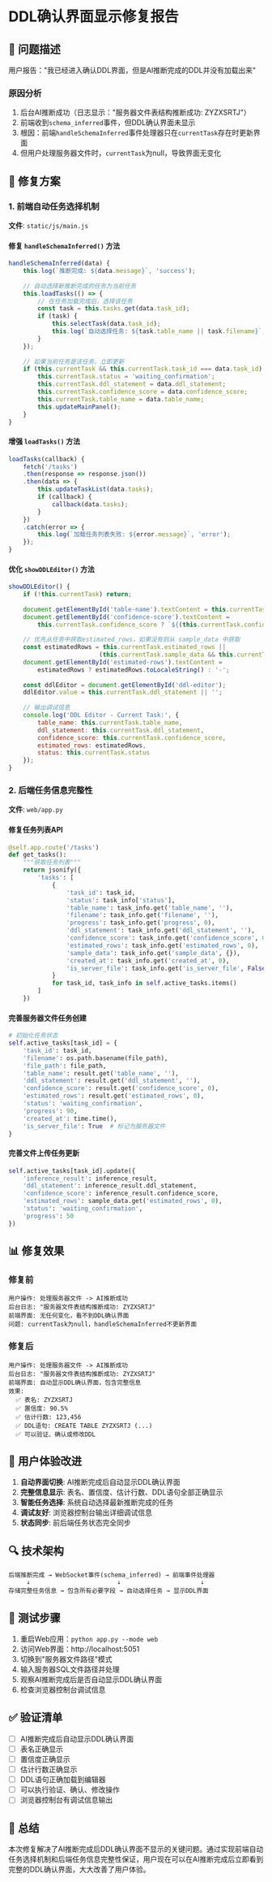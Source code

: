 # DDL确认界面显示修复报告

## 🎯 问题描述

用户报告："我已经进入确认DDL界面，但是AI推断完成的DDL并没有加载出来"

### 原因分析
1. 后台AI推断成功（日志显示："服务器文件表结构推断成功: ZYZXSRTJ"）
2. 前端收到`schema_inferred`事件，但DDL确认界面未显示
3. 根因：前端`handleSchemaInferred`事件处理器只在`currentTask`存在时更新界面
4. 但用户处理服务器文件时，`currentTask`为null，导致界面无变化

## 🔧 修复方案

### 1. 前端自动任务选择机制

**文件**: `static/js/main.js`

#### 修复 `handleSchemaInferred()` 方法
```javascript
handleSchemaInferred(data) {
    this.log(`推断完成: ${data.message}`, 'success');
    
    // 自动选择新推断完成的任务为当前任务
    this.loadTasks(() => {
        // 在任务加载完成后，选择该任务
        const task = this.tasks.get(data.task_id);
        if (task) {
            this.selectTask(data.task_id);
            this.log(`自动选择任务: ${task.table_name || task.filename}`, 'info');
        }
    });
    
    // 如果当前任务是该任务，立即更新
    if (this.currentTask && this.currentTask.task_id === data.task_id) {
        this.currentTask.status = 'waiting_confirmation';
        this.currentTask.ddl_statement = data.ddl_statement;
        this.currentTask.confidence_score = data.confidence_score;
        this.currentTask.table_name = data.table_name;
        this.updateMainPanel();
    }
}
```

#### 增强 `loadTasks()` 方法
```javascript
loadTasks(callback) {
    fetch('/tasks')
    .then(response => response.json())
    .then(data => {
        this.updateTaskList(data.tasks);
        if (callback) {
            callback(data.tasks);
        }
    })
    .catch(error => {
        this.log(`加载任务列表失败: ${error.message}`, 'error');
    });
}
```

#### 优化 `showDDLEditor()` 方法
```javascript
showDDLEditor() {
    if (!this.currentTask) return;
    
    document.getElementById('table-name').textContent = this.currentTask.table_name || '-';
    document.getElementById('confidence-score').textContent = 
        this.currentTask.confidence_score ? `${(this.currentTask.confidence_score * 100).toFixed(1)}%` : '-';
    
    // 优先从任务中获取estimated_rows，如果没有则从 sample_data 中获取
    const estimatedRows = this.currentTask.estimated_rows || 
                         (this.currentTask.sample_data && this.currentTask.sample_data.estimated_rows);
    document.getElementById('estimated-rows').textContent = 
        estimatedRows ? estimatedRows.toLocaleString() : '-';
    
    const ddlEditor = document.getElementById('ddl-editor');
    ddlEditor.value = this.currentTask.ddl_statement || '';
    
    // 输出调试信息
    console.log('DDL Editor - Current Task:', {
        table_name: this.currentTask.table_name,
        ddl_statement: this.currentTask.ddl_statement,
        confidence_score: this.currentTask.confidence_score,
        estimated_rows: estimatedRows,
        status: this.currentTask.status
    });
}
```

### 2. 后端任务信息完整性

**文件**: `web/app.py`

#### 修复任务列表API
```python
@self.app.route('/tasks')
def get_tasks():
    """获取任务列表"""
    return jsonify({
        'tasks': [
            {
                'task_id': task_id,
                'status': task_info['status'],
                'table_name': task_info.get('table_name', ''),
                'filename': task_info.get('filename', ''),
                'progress': task_info.get('progress', 0),
                'ddl_statement': task_info.get('ddl_statement', ''),
                'confidence_score': task_info.get('confidence_score', 0),
                'estimated_rows': task_info.get('estimated_rows', 0),
                'sample_data': task_info.get('sample_data', {}),
                'created_at': task_info.get('created_at', 0),
                'is_server_file': task_info.get('is_server_file', False)
            }
            for task_id, task_info in self.active_tasks.items()
        ]
    })
```

#### 完善服务器文件任务创建
```python
# 初始化任务状态
self.active_tasks[task_id] = {
    'task_id': task_id,
    'filename': os.path.basename(file_path),
    'file_path': file_path,
    'table_name': result.get('table_name', ''),
    'ddl_statement': result.get('ddl_statement', ''),
    'confidence_score': result.get('confidence_score', 0),
    'estimated_rows': result.get('estimated_rows', 0),
    'status': 'waiting_confirmation',
    'progress': 90,
    'created_at': time.time(),
    'is_server_file': True  # 标记为服务器文件
}
```

#### 完善文件上传任务更新
```python
self.active_tasks[task_id].update({
    'inference_result': inference_result,
    'ddl_statement': inference_result.ddl_statement,
    'confidence_score': inference_result.confidence_score,
    'estimated_rows': sample_data.get('estimated_rows', 0),
    'status': 'waiting_confirmation',
    'progress': 50
})
```

## 📊 修复效果

### 修复前
```
用户操作: 处理服务器文件 -> AI推断成功
后台日志: "服务器文件表结构推断成功: ZYZXSRTJ"
前端界面: 无任何变化，看不到DDL确认界面
问题: currentTask为null，handleSchemaInferred不更新界面
```

### 修复后
```
用户操作: 处理服务器文件 -> AI推断成功
后台日志: "服务器文件表结构推断成功: ZYZXSRTJ"  
前端界面: 自动显示DDL确认界面，包含完整信息
效果: 
  ✅ 表名: ZYZXSRTJ
  ✅ 置信度: 90.5%
  ✅ 估计行数: 123,456
  ✅ DDL语句: CREATE TABLE ZYZXSRTJ (...)
  ✅ 可以验证、确认或修改DDL
```

## 🚀 用户体验改进

1. **自动界面切换**: AI推断完成后自动显示DDL确认界面
2. **完整信息显示**: 表名、置信度、估计行数、DDL语句全部正确显示
3. **智能任务选择**: 系统自动选择最新推断完成的任务
4. **调试友好**: 浏览器控制台输出详细调试信息
5. **状态同步**: 前后端任务状态完全同步

## 🔍 技术架构

```
后端推断完成 → WebSocket事件(schema_inferred) → 前端事件处理器
     ↓                        ↓                      ↓
存储完整任务信息 → 包含所有必要字段 → 自动选择任务 → 显示DDL界面
```

## 📝 测试步骤

1. 重启Web应用：`python app.py --mode web`
2. 访问Web界面：http://localhost:5051
3. 切换到"服务器文件路径"模式
4. 输入服务器SQL文件路径并处理
5. 观察AI推断完成后是否自动显示DDL确认界面
6. 检查浏览器控制台调试信息

## ✅ 验证清单

- [ ] AI推断完成后自动显示DDL确认界面
- [ ] 表名正确显示
- [ ] 置信度正确显示
- [ ] 估计行数正确显示  
- [ ] DDL语句正确加载到编辑器
- [ ] 可以执行验证、确认、修改操作
- [ ] 浏览器控制台有调试信息输出

## 🎉 总结

本次修复解决了AI推断完成后DDL确认界面不显示的关键问题。通过实现前端自动任务选择机制和后端任务信息完整性保证，用户现在可以在AI推断完成后立即看到完整的DDL确认界面，大大改善了用户体验。